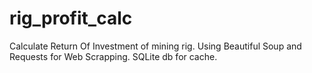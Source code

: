 # rig_profit_calc
Calculate Return Of Investment of mining rig. Using Beautiful Soup and Requests for Web Scrapping. SQLite db for cache.

